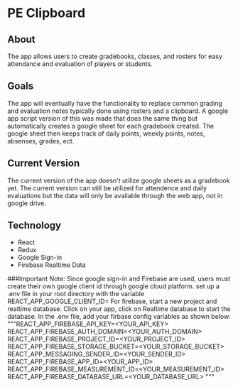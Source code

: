# PE Clipboard

## About
The app allows users to create gradebooks, classes, and rosters for easy attendance and evaluation
of players or students.

## Goals
The app will eventually have the functionality to replace common grading and evaluation notes typically
done using rosters and a clipboard. A google app script version of this was made that does the same thing
but automatically creates a google sheet for each gradebook created.  The google sheet then keeps track
of daily points, weekly points, notes, absenses, grades, ect.  

## Current Version
The current version of the app doesn't utilize google sheets as a gradebook yet.  The current version
can still be utilized for attendence and daily evaluations but the data will only be available through the
web app, not in google drive.

## Technology
- React
- Redux
- Google Sign-in
- Firebase Realtime Data

###Important Note:
Since google sign-in and Firebase are used, users must create their own
google client id through google cloud platform. 
set up a .env file in your root directory with the
variable REACT_APP_GOOGLE_CLIENT_ID=<YOUR CLIENT ID>
For firebase, start a new project and realtime database. Click on your app, click on Realtime database
to start the database. In the .env file, add your firbase config variables as shown below:
"""REACT_APP_FIREBASE_API_KEY=<YOUR_API_KEY>
REACT_APP_FIREBASE_AUTH_DOMAIN=<YOUR_AUTH_DOMAIN>
REACT_APP_FIREBASE_PROJECT_ID=<YOUR_PROJECT_ID>
REACT_APP_FIREBASE_STORAGE_BUCKET=<YOUR_STORAGE_BUCKET>
REACT_APP_MESSAGING_SENDER_ID=<YOUR_SENDER_ID>
REACT_APP_FIREBASE_APP_ID=<YOUR_APP_ID>
REACT_APP_FIREBASE_MEASUREMENT_ID=<YOUR_MEASUREMENT_ID>
REACT_APP_FIREBASE_DATABASE_URL=<YOUR_DATABASE_URL>
"""
